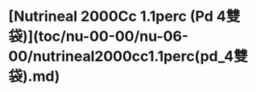 # \[Nutrineal 2000Cc 1.1perc  \(Pd 4雙袋\)\]\(toc/nu-00-00/nu-06-00/nutrineal2000cc1.1perc\(pd\_4雙袋\).md\)

